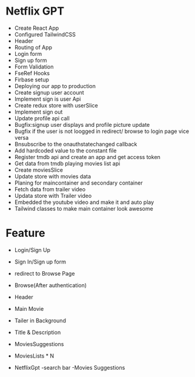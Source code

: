 # Netflix GPT

- Create React App
- Configured TailwindCSS
- Header
- Routing of App
- Login form
- Sign up form
- Form Validation
- FseRef Hooks
- Firbase setup
- Deploying our app to production
- Create signup user account
- Implement sign is user Api
- Create redux store with userSlice
- Implement sign out
- Update profile api call
- Bugfix:signup user displays and profile picture update
- Bugfix if the user is not loogged in redirect/ browse to login page vice versa
- Bnsubscribe to the onauthstatechanged callback
- Add hardcoded value to the constant file
- Register tmdb api and create an app and get access token
- Get data from tmdb playing movies list api
- Create moviesSlice
- Update store with movies data
- Planing for maincontainer and secondary container
- Fetch data from trailer video
- Updata store with Trailer video
- Embedded the youtube video and make it and auto play
- Tailwind classes to make main container look awesome

# Feature

- Login/Sign Up
- Sign In/Sign up form
- redirect to Browse Page

- Browse(After authentication)
- Header
- Main Movie
- Tailer in Background
- Title & Description
- MoviesSuggestions
- MoviesLists \* N

- NetflixGpt
  -search bar
  -Movies Suggestions
